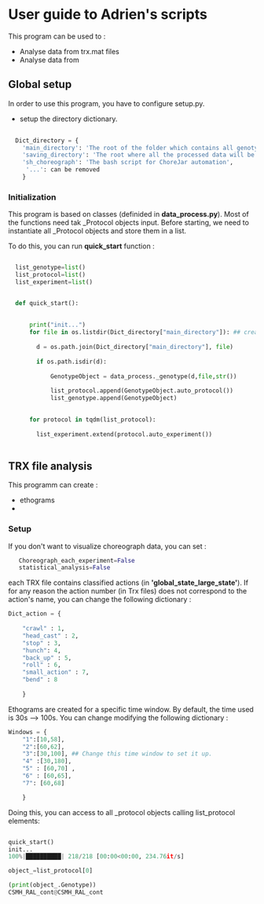 # User guide to Adrien's scripts

This program can be used to : 
 - Analyse data from trx.mat files 
- Analyse data from 


## Global setup 

In order to use this program, you have to configure setup.py.

 - setup the directory dictionary.  

```python
  
  Dict_directory = {
    'main_directory': 'The root of the folder which contains all genotypes folders',
    'saving_directory': 'The root where all the processed data will be saved',
    'sh_choreograph': 'The bash script for ChoreJar automation',
     '...': can be removed
    }

```
### Initialization 

This program is based on classes (definided in **data_process.py**). Most of the functions need tak _Protocol objects input. 
Before starting, we need to instantiate all _Protocol objects and store them in a list.

To do this, you can run **quick_start** function : 
```python

  list_genotype=list()
  list_protocol=list()
  list_experiment=list()


  def quick_start(): 
    
   
      print("init...")
      for file in os.listdir(Dict_directory["main_directory"]): ## creations of genotype instances
       
        d = os.path.join(Dict_directory["main_directory"], file)
       
        if os.path.isdir(d):
            
            GenotypeObject = data_process._genotype(d,file,str())
            
            list_protocol.append(GenotypeObject.auto_protocol())
            list_genotype.append(GenotypeObject)
            

      for protocol in tqdm(list_protocol): 
        
        list_experiment.extend(protocol.auto_experiment())
    

```





## TRX file analysis 


This programm can create : 
 - ethograms 
 - 

### Setup 

If you don't want to visualize choreograph data, you can set : 

```python 
   Choreograph_each_experiment=False
   statistical_analysis=False
```

each TRX file contains classified actions (in **'global_state_large_state'**). If for any reason the action number (in Trx files) does not correspond to the action's name, you can change the following dictionary : 

```python 
Dict_action = {
    
    "crawl" : 1, 
    "head_cast" : 2,
    "stop" : 3,
    "hunch": 4,
    "back_up" : 5,
    "roll" : 6,
    "small_action" : 7,
    "bend" : 8
    
    } 
``` 

Ethograms are created for a specific time window. By default, the time used is 30s --> 100s.
You can change modifying the following dictionary : 
```python 
Windows = {
    "1":[10,58], 
    "2":[60,62],
    "3":[30,100], ## Change this time window to set it up. 
    "4" :[30,180],
    "5" : [60,70] ,
    "6" : [60,65],
    "7": [60,68] 

    }

```  
  
Doing this, you can access to all _protocol objects calling list_protocol elements: 

```python 

quick_start() 
init...
100%|██████████| 218/218 [00:00<00:00, 234.76it/s]

object_=list_protocol[0]

(print(object_.Genotype)) 
CSMH_RAL_cont@CSMH_RAL_cont

```  










